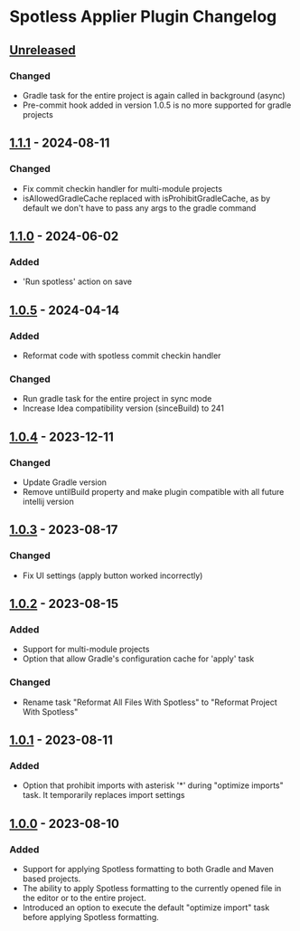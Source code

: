 <!-- Keep a Changelog guide -> https://keepachangelog.com -->

# Spotless Applier Plugin Changelog

## [Unreleased]

### Changed

- Gradle task for the entire project is again called in background (async)
- Pre-commit hook added in version 1.0.5 is no more supported for gradle projects 

## [1.1.1] - 2024-08-11

### Changed

- Fix commit checkin handler for multi-module projects
- isAllowedGradleCache replaced with isProhibitGradleCache, as by default we don't have to pass any args to the gradle command

## [1.1.0] - 2024-06-02

### Added

- 'Run spotless' action on save

## [1.0.5] - 2024-04-14

### Added

- Reformat code with spotless commit checkin handler

### Changed

- Run gradle task for the entire project in sync mode
- Increase Idea compatibility version (sinceBuild) to 241

## [1.0.4] - 2023-12-11

### Changed

- Update Gradle version
- Remove untilBuild property and make plugin compatible with all future intellij version

## [1.0.3] - 2023-08-17

### Changed

- Fix UI settings (apply button worked incorrectly)

## [1.0.2] - 2023-08-15

### Added

- Support for multi-module projects
- Option that allow Gradle's configuration cache for 'apply' task

### Changed

- Rename task "Reformat All Files With Spotless" to "Reformat Project With Spotless"

## [1.0.1] - 2023-08-11

### Added

- Option that prohibit imports with asterisk '*' during "optimize imports" task. It temporarily replaces import settings

## [1.0.0] - 2023-08-10

### Added

- Support for applying Spotless formatting to both Gradle and Maven based projects.
- The ability to apply Spotless formatting to the currently opened file in the editor or to the entire project.
- Introduced an option to execute the default "optimize import" task before applying Spotless formatting.

[Unreleased]: https://github.com/lipiridi/spotless-applier/compare/v1.1.1...HEAD
[1.1.1]: https://github.com/lipiridi/spotless-applier/compare/v1.1.0...v1.1.1
[1.1.0]: https://github.com/lipiridi/spotless-applier/compare/v1.0.5...v1.1.0
[1.0.5]: https://github.com/lipiridi/spotless-applier/compare/v1.0.4...v1.0.5
[1.0.4]: https://github.com/lipiridi/spotless-applier/compare/v1.0.3...v1.0.4
[1.0.3]: https://github.com/lipiridi/spotless-applier/compare/v1.0.2...v1.0.3
[1.0.2]: https://github.com/lipiridi/spotless-applier/compare/v1.0.1...v1.0.2
[1.0.1]: https://github.com/lipiridi/spotless-applier/compare/v1.0.0...v1.0.1
[1.0.0]: https://github.com/lipiridi/spotless-applier/commits/v1.0.0
